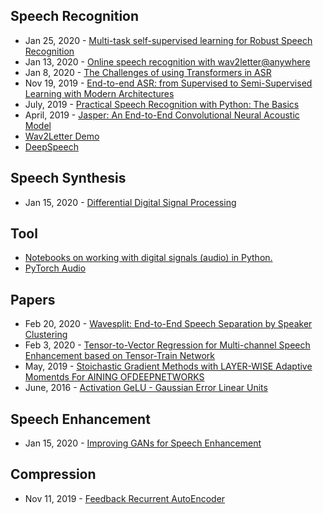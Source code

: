 ## Speech Recognition
- Jan 25, 2020 - [Multi-task self-supervised learning for Robust Speech Recognition](https://arxiv.org/abs/2001.09239)
- Jan 13, 2020 - [Online speech recognition with wav2letter@anywhere](https://ai.facebook.com/blog/online-speech-recognition-with-wav2letteranywhere/)
- Jan 8, 2020 - [The Challenges of using Transformers in ASR](https://desh2608.github.io/2020-01-08-transformer-asr/)
- Nov 19, 2019 - [End-to-end ASR: from Supervised to Semi-Supervised Learning with Modern Architectures](https://arxiv.org/abs/1911.08460)
- July, 2019 - [Practical Speech Recognition with Python: The Basics](https://www.kdnuggets.com/2019/07/practical-speech-recognition-python-basics.html)
- April, 2019 - [Jasper: An End-to-End Convolutional Neural Acoustic Model](https://arxiv.org/abs/1904.03288)
- [Wav2Letter Demo](https://github.com/pytorch/audio/tree/master/examples/interactive_asr)
- [DeepSpeech](https://github.com/mozilla/DeepSpeech)

## Speech Synthesis
- Jan 15, 2020 - [Differential Digital Signal Processing](https://magenta.tensorflow.org/ddsp)

## Tool
- [Notebooks on working with digital signals (audio) in Python.](https://github.com/earthspecies/from_zero_to_DSP)
- [PyTorch Audio](https://github.com/pytorch/audio)

## Papers
- Feb 20, 2020 - [Wavesplit: End-to-End Speech Separation by Speaker Clustering](https://arxiv.org/abs/2002.08933)
- Feb 3, 2020 - [Tensor-to-Vector Regression for Multi-channel Speech Enhancement based on Tensor-Train Network](https://arxiv.org/abs/2002.00544)
- May, 2019 - [Stoichastic Gradient Methods with LAYER-WISE Adaptive Momentds  For AINING  OFDEEPNETWORKS](https://arxiv.org/pdf/1905.11286.pdf)
- June, 2016 - [Activation GeLU - Gaussian Error Linear Units](https://arxiv.org/pdf/1606.08415.pdf)


## Speech Enhancement
- Jan 15, 2020 - [Improving GANs for Speech Enhancement](https://arxiv.org/abs/2001.05532)

## Compression
- Nov 11, 2019 - [Feedback Recurrent AutoEncoder](https://arxiv.org/abs/1911.04018)
